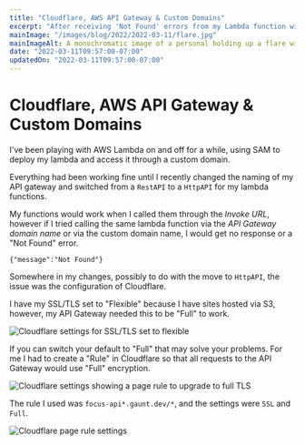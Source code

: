 ```yaml
---
title: "Cloudflare, AWS API Gateway & Custom Domains"
excerpt: "After receiving 'Not Found' errors from my Lambda function with API gateway, I was at a loss as to what was wrong. Turned out it was a Cloudflare configuration issue."
mainImage: "/images/blog/2022/2022-03-11/flare.jpg"
mainImageAlt: A monochromatic image of a personal holding up a flare with red smoke coming out of it.
date: "2022-03-11T09:57:00-07:00"
updatedOn: "2022-03-11T09:57:00-07:00"
---
```


# Cloudflare, AWS API Gateway & Custom Domains

I've been playing with AWS Lambda on and off for a while, using SAM to
deploy my lambda and access it through a custom domain.

Everything had been working fine until I recently changed the naming
of my API gateway and switched from a `RestAPI` to a `HttpAPI` for my
lambda functions.

My functions would work when I called them through the *Invoke URL*, however
if I tried calling the same lambda function via the *API Gateway domain name*
or via the custom domain name, I would get no response or a "Not Found" error.

```
{"message":"Not Found"}
```

Somewhere in my changes, possibly to do with the move to `HttpAPI`, the issue
was the configuration of Cloudflare.

I have my SSL/TLS set to "Flexible" because I have sites hosted via S3,
however, my API Gateway needed this to be "Full" to work.

![Cloudflare settings for SSL/TLS set to flexible](/images/blog/2022/2022-03-11/cloudflare-flexible-tls.jpg)

If you can switch your default to "Full" that may solve your problems. For
me I had to create a "Rule" in Cloudflare so that all requests to the API
Gateway would use "Full" encryption.

![Cloudflare settings showing a page rule to upgrade to full TLS](/images/blog/2022/2022-03-11/cloudflare-page-rules.jpg)

The rule I used was `focus-api*.gaunt.dev/*`, and the settings were `SSL` and
`Full`.

![Cloudflare page rule settings](/images/blog/2022/2022-03-11/cloudflare-rule-edit.jpg)
